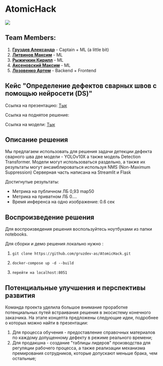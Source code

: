 # AtomicHack
![](https://github.com/gruzdev-as/AtomicHack/assets/95618433/7ee5bba3-ef52-4263-8b8a-84e337529ebe)

## Team Members:

1) [**Груздев Александр**](https://github.com/gruzdev-as) - Captain + ML (a little bit)
2) [**Литвинов Максим**](https://github.com/maksimlitvinov39kg) - ML
3) [**Рыжичкин Кирилл**](https://github.com/l1ghtsource) - ML
4) [**Аксеновский Максим**](https://github.com/Solitum26) - ML
5) [**Лозовенко Артем**](https://github.com/7aaassss) - Backend + Frontend

## Кейс "Определение дефектов сварных швов с помощью нейросети (DS)"

Ссылка на презентацию: [Тык](https://www.figma.com/design/jDp04wQ6hO3JvYr6Le8CqO/MISIS-%2B-SBER-AI-%2B-GPB-TEAM?node-id=10401-1109&t=Kh5W5AN8Ng87az8Q-1) 

Ссылка на поднятое решение:

Ссылка на модели: [Тык](https://drive.google.com/drive/folders/1jBI0PG41jZ9YRZ80Jf16CFXP2txMVF7B?usp=sharing)
## Описание решения 

Мы предлагаем использовать для решения задачи детекции дефекта сварного шва две модели - YOLOv10X а также модель Detection Transformer. 
Модели могут использоваться раздельно, а также их результаты могут ансамблироваться используя NMS (Non-Maximum Suppression) 
Серверная часть написана на Streamlit и Flask

Достигнутые результаты: 
- Метрика на публичном ЛБ 0,93 map50
- Метрика на приватном ЛБ 0....
- Время инференса на одно изображение: 0.6 сек

## Воспроизведение решения 

Для воспроизведения решения воспользуйтесь ноутбуками из папки notebooks. 

Для сборки и демо решения локально нужно : 
1) ```git clone https://github.com/gruzdev-as/AtomicHack.git```

2) ```docker-compose up -d --build```

3) ```перейти на localhost:8051```

## Потенциальные улучшения и перспективы развития 

Команда проекта уделила большое внимание проработке потенциальных путей встраивания решения в экосистему конечного заказчика. На этапе концепта предложены следующие идеи, подробнее о которых можно найти в презентации: 
1) Для процесса обучения - предоставление справочных материалов по каждому допущенному дефекту в режиме реального времени;
2) Для продакшна - создание "таблицы лидеров" производства для регуляции рабочего процесса, а также реализации механизма премирования сотрудников, которые допускают меньше брака, чем остальные;
